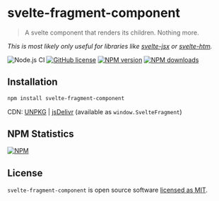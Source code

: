 # svelte-fragment-component

> A svelte component that renders its children. Nothing more.

_This is most likely only useful for libraries like [svelte-jsx](https://www.npmjs.com/package/svelte-jsx) or [svelte-htm](https://www.npmjs.com/package/svelte-htm)._

![Node.js CI](https://github.com/sastan/svelte-fragment-component/workflows/Node.js%20CI/badge.svg) [![GitHub license](https://img.shields.io/github/license/sastan/svelte-fragment-component)](https://github.com/sastan/svelte-fragment-component/blob/main/LICENSE) [![NPM version](https://img.shields.io/npm/v/svelte-fragment-component.svg?style=flat)](https://www.npmjs.com/package/svelte-fragment-component) [![NPM downloads](https://img.shields.io/npm/dm/svelte-fragment-component.svg?style=flat)](https://www.npmjs.com/package/svelte-fragment-component)

## Installation

```sh
npm install svelte-fragment-component
```

CDN: [UNPKG](https://unpkg.com/svelte-fragment-component/) | [jsDelivr](https://cdn.jsdelivr.net/npm/svelte-fragment-component/) (available as `window.SvelteFragment`)

## NPM Statistics

[![NPM](https://nodei.co/npm/svelte-fragment-component.png)](https://nodei.co/npm/svelte-fragment-component/)

## License

`svelte-fragment-component` is open source software [licensed as MIT](https://github.com/sastan/svelte-fragment-component/blob/main/LICENSE).

